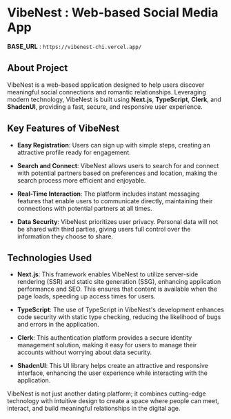 # VibeNest : Web-based Social Media App

**BASE_URL** : `https://vibenest-chi.vercel.app/`

## About Project

VibeNest is a web-based application designed to help users discover meaningful social connections and romantic relationships. Leveraging modern technology, VibeNest is built using **Next.js**, **TypeScript**, **Clerk**, and **ShadcnUI**, providing a fast, secure, and responsive user experience.

## Key Features of VibeNest

- **Easy Registration**: Users can sign up with simple steps, creating an attractive profile ready for engagement.

- **Search and Connect**: VibeNest allows users to search for and connect with potential partners based on preferences and location, making the search process more efficient and enjoyable.

- **Real-Time Interaction**: The platform includes instant messaging features that enable users to communicate directly, maintaining their connections with potential partners at all times.

- **Data Security**: VibeNest prioritizes user privacy. Personal data will not be shared with third parties, giving users full control over the information they choose to share.

## Technologies Used

- **Next.js**: This framework enables VibeNest to utilize server-side rendering (SSR) and static site generation (SSG), enhancing application performance and SEO. This ensures that content is available when the page loads, speeding up access times for users.

- **TypeScript**: The use of TypeScript in VibeNest's development enhances code security with static type checking, reducing the likelihood of bugs and errors in the application.

- **Clerk**: This authentication platform provides a secure identity management solution, making it easy for users to manage their accounts without worrying about data security.

- **ShadcnUI**: This UI library helps create an attractive and responsive interface, enhancing the user experience while interacting with the application.

VibeNest is not just another dating platform; it combines cutting-edge technology with intuitive design to create a space where people can meet, interact, and build meaningful relationships in the digital age.
